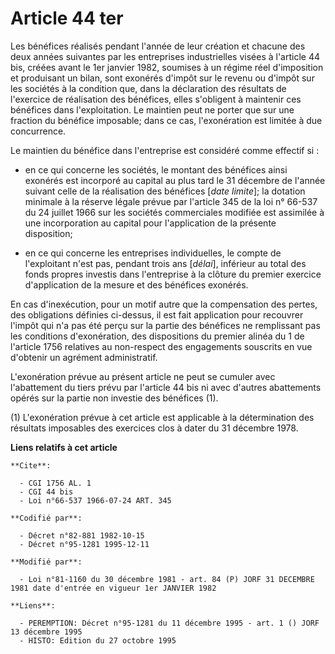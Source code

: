 # Article 44 ter

Les bénéfices réalisés pendant l'année de leur création et chacune des deux années suivantes par les entreprises
industrielles visées à l'article 44 bis, créées avant le 1er janvier 1982, soumises à un régime réel  d'imposition et
produisant un bilan, sont exonérés d'impôt sur le revenu ou d'impôt sur les sociétés à la condition que, dans la déclaration
des résultats de l'exercice de réalisation des bénéfices, elles s'obligent à maintenir ces bénéfices dans l'exploitation. Le
maintien peut ne porter que sur une fraction du bénéfice imposable; dans ce cas, l'exonération est limitée à due concurrence.

Le maintien du bénéfice dans l'entreprise est considéré comme effectif si :

- en ce qui concerne les sociétés, le montant des bénéfices ainsi exonérés est incorporé au capital au plus tard le 31
décembre de l'année suivant celle de la réalisation des bénéfices [*date limite*]; la dotation minimale à la réserve légale
prévue par l'article 345 de la loi n° 66-537 du 24 juillet 1966 sur les sociétés commerciales modifiée est assimilée à une
incorporation au capital pour l'application de la présente disposition;

- en ce qui concerne les entreprises individuelles, le compte de l'exploitant n'est pas, pendant trois ans [*délai*],
inférieur au total des fonds propres investis dans l'entreprise à la clôture du premier exercice d'application de la mesure
et des bénéfices exonérés.

En cas d'inexécution, pour un motif autre que la compensation des pertes, des obligations définies ci-dessus, il est fait
application pour recouvrer l'impôt qui n'a pas été perçu sur la partie des bénéfices ne remplissant pas les conditions
d'exonération, des dispositions du premier alinéa du 1 de l'article 1756 relatives au non-respect des engagements souscrits
en vue d'obtenir un agrément administratif.

L'exonération prévue au présent article ne peut se cumuler avec l'abattement du tiers prévu par l'article 44 bis ni avec
d'autres abattements opérés sur la partie non investie des bénéfices (1).

(1) L'exonération prévue à cet article est applicable à la détermination des résultats imposables des exercices clos à dater
du 31 décembre 1978.

**Liens relatifs à cet article**

	**Cite**:

	  - CGI 1756 AL. 1
	  - CGI 44 bis
	  - Loi n°66-537 1966-07-24 ART. 345

	**Codifié par**:

	  - Décret n°82-881 1982-10-15
	  - Décret n°95-1281 1995-12-11

	**Modifié par**:

	  - Loi n°81-1160 du 30 décembre 1981 - art. 84 (P) JORF 31 DECEMBRE 1981 date d'entrée en vigueur 1er JANVIER 1982

	**Liens**:

	  - PEREMPTION: Décret n°95-1281 du 11 décembre 1995 - art. 1 () JORF 13 décembre 1995
	  - HISTO: Edition du 27 octobre 1995
